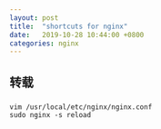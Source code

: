 ```yaml
---
layout: post
title:  "shortcuts for nginx"
date:   2019-10-28 10:44:00 +0800
categories: nginx
---
```


## 转载

##### 

```shell
vim /usr/local/etc/nginx/nginx.conf
sudo nginx -s reload
```